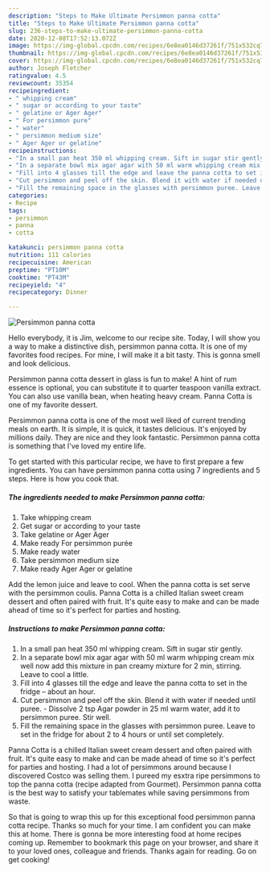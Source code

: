 ```yaml
---
description: "Steps to Make Ultimate Persimmon panna cotta"
title: "Steps to Make Ultimate Persimmon panna cotta"
slug: 236-steps-to-make-ultimate-persimmon-panna-cotta
date: 2020-12-08T17:52:13.072Z
image: https://img-global.cpcdn.com/recipes/6e8ea0146d37261f/751x532cq70/persimmon-panna-cotta-recipe-main-photo.jpg
thumbnail: https://img-global.cpcdn.com/recipes/6e8ea0146d37261f/751x532cq70/persimmon-panna-cotta-recipe-main-photo.jpg
cover: https://img-global.cpcdn.com/recipes/6e8ea0146d37261f/751x532cq70/persimmon-panna-cotta-recipe-main-photo.jpg
author: Joseph Fletcher
ratingvalue: 4.5
reviewcount: 35354
recipeingredient:
- " whipping cream"
- " sugar or according to your taste"
- " gelatine or Ager Ager"
- " For persimmon pure"
- " water"
- " persimmon medium size"
- " Ager Ager or gelatine"
recipeinstructions:
- "In a small pan heat 350 ml whipping cream. Sift in sugar stir gently."
- "In a separate bowl mix agar agar with 50 ml warm whipping cream mix well now add this mixture in pan creamy mixture for 2 min, stirring. Leave to cool a little."
- "Fill into 4 glasses till the edge and leave the panna cotta to set in the fridge – about an hour."
- "Cut persimmon and peel off the skin. Blend it with water if needed until puree. Dissolve 2 tsp Agar powder in 25 ml warm water, add it to persimmon puree. Stir well."
- "Fill the remaining space in the glasses with persimmon puree. Leave to set in the fridge for about 2 to 4 hours or until set completely."
categories:
- Recipe
tags:
- persimmon
- panna
- cotta

katakunci: persimmon panna cotta 
nutrition: 111 calories
recipecuisine: American
preptime: "PT10M"
cooktime: "PT43M"
recipeyield: "4"
recipecategory: Dinner

---
```



![Persimmon panna cotta](https://img-global.cpcdn.com/recipes/6e8ea0146d37261f/751x532cq70/persimmon-panna-cotta-recipe-main-photo.jpg)

Hello everybody, it is Jim, welcome to our recipe site. Today, I will show you a way to make a distinctive dish, persimmon panna cotta. It is one of my favorites food recipes. For mine, I will make it a bit tasty. This is gonna smell and look delicious.

Persimmon panna cotta dessert in glass is fun to make! A hint of rum essence is optional, you can substitute it to quarter teaspoon vanilla extract. You can also use vanilla bean, when heating heavy cream. Panna Cotta is one of my favorite dessert.

Persimmon panna cotta is one of the most well liked of current trending meals on earth. It is simple, it is quick, it tastes delicious. It's enjoyed by millions daily. They are nice and they look fantastic. Persimmon panna cotta is something that I've loved my entire life.


To get started with this particular recipe, we have to first prepare a few ingredients. You can have persimmon panna cotta using 7 ingredients and 5 steps. Here is how you cook that.

<!--inarticleads1-->

##### The ingredients needed to make Persimmon panna cotta:

1. Take  whipping cream
1. Get  sugar or according to your taste
1. Take  gelatine or Ager Ager
1. Make ready  For persimmon purée
1. Make ready  water
1. Take  persimmon medium size
1. Make ready  Ager Ager or gelatine


Add the lemon juice and leave to cool. When the panna cotta is set serve with the persimmon coulis. Panna Cotta is a chilled Italian sweet cream dessert and often paired with fruit. It&#39;s quite easy to make and can be made ahead of time so it&#39;s perfect for parties and hosting. 

<!--inarticleads2-->

##### Instructions to make Persimmon panna cotta:

1. In a small pan heat 350 ml whipping cream. Sift in sugar stir gently.
1. In a separate bowl mix agar agar with 50 ml warm whipping cream mix well now add this mixture in pan creamy mixture for 2 min, stirring. Leave to cool a little.
1. Fill into 4 glasses till the edge and leave the panna cotta to set in the fridge – about an hour.
1. Cut persimmon and peel off the skin. Blend it with water if needed until puree. - Dissolve 2 tsp Agar powder in 25 ml warm water, add it to persimmon puree. Stir well.
1. Fill the remaining space in the glasses with persimmon puree. Leave to set in the fridge for about 2 to 4 hours or until set completely.


Panna Cotta is a chilled Italian sweet cream dessert and often paired with fruit. It&#39;s quite easy to make and can be made ahead of time so it&#39;s perfect for parties and hosting. I had a lot of persimmons around because I discovered Costco was selling them. I pureed my esxtra ripe persimmons to top the panna cotta (recipe adapted from Gourmet). Persimmon panna cotta is the best way to satisfy your tablemates while saving persimmons from waste. 

So that is going to wrap this up for this exceptional food persimmon panna cotta recipe. Thanks so much for your time. I am confident you can make this at home. There is gonna be more interesting food at home recipes coming up. Remember to bookmark this page on your browser, and share it to your loved ones, colleague and friends. Thanks again for reading. Go on get cooking!

